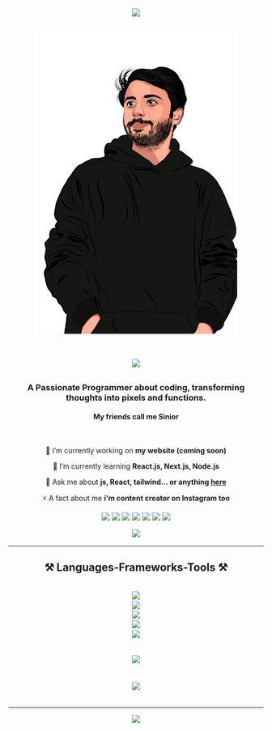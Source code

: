 <h1 align="center">
    <img src="https://readme-typing-svg.herokuapp.com/?font=Righteous&size=35&center=true&vCenter=true&width=700&height=70&duration=2000&lines=Hi+There!+👋;+I'm+Saeed+Soodi!;" />
</h1>
<p align="center">
  <img align="center" width="400px" src="https://github.com/Saeid-Soodi/Saeid-Soodi/blob/main/Saeed-Soodi.png"></img>
</p>

<h1 align="center">
    <img src="https://readme-typing-svg.herokuapp.com/?font=Righteous&size=35&center=true&vCenter=true&width=700&height=70&duration=2000&lines=if+its+diamond💎;+It's+Mine!;" />
</h1>

<h3 align="center">A Passionate Programmer about coding, transforming thoughts into pixels and functions.</h3>
<h4 align="center">My friends call me Sinior </h4>
<br/>

<div align="center">
 
 🔭 I’m currently working on **my website (coming soon)**
 
 🌱 I’m currently learning **React.js, Next.js, Node.js**

💬 Ask me about **js, React, tailwind... or anything [here](https://github.com/Saeid-Soodi/Saeid-Soodi/issues)**

⚡ A fact about me **i'm content creator on Instagram too**

<div align="center"> 
  <a href="https://www.youtube.com/channel/UC5hiVVN2lvZV4RSsewf82Gw" target="_blank"><img src="https://img.shields.io/badge/YouTube-FF0000?style=for-the-badge&logo=youtube&logoColor=white" target="_blank"></a>
  <a href="https://instagram.com/saeed_soodi" target="_blank"><img src="https://img.shields.io/badge/-Instagram-%23E4405F?style=for-the-badge&logo=instagram&logoColor=white" target="_blank"></a>
 <a href="https://discord.gg/mVCD3Rzdc8" target="_blank"><img src="https://img.shields.io/badge/Discord-7289DA?style=for-the-badge&logo=discord&logoColor=white" target="_blank"></a> 
  <a href = "mailto:saeid.soodi@gmail.com"><img src="https://img.shields.io/badge/-Gmail-%23333?style=for-the-badge&logo=gmail&logoColor=white" target="_blank"></a>
  <a href="" target="_blank"><img src="https://img.shields.io/badge/-LinkedIn-%230077B5?style=for-the-badge&logo=linkedin&logoColor=white" target="_blank"></a> 
  
  <a href ="https://wonderful.dev/saeedsoodi" target="_blank">
    <img src="https://img.shields.io/badge/Wonderful.dev-black?style=for-the-badge"/></a>
    
   <a href ="https://wakatime.com/@018da999-df4c-4fff-971b-06cddf39324c" target="_blank">
    <img src="https://img.shields.io/badge/WakaTime-red?style=for-the-badge"/></a>
    
  <a href=""><img src="![Static Badge](https://img.shields.io/badge/WakaTime-orange?style=flat)"/></a>



  
</div>
 <hr/>
 
<h2 align="center">⚒️ Languages-Frameworks-Tools ⚒️</h2>
<br/>
<div align="center">
    <img src="https://skillicons.dev/icons?i=python,javascript,php,npm" /><br>
    <img src="https://skillicons.dev/icons?i=html,css,bootstrap,sass" /><br>
    <img src="https://skillicons.dev/icons?i=wordpress,vscode,github,git" /><br>
    <img src="https://skillicons.dev/icons?i=tailwind,react,threejs,nodejs" /><br>
     <img src="https://skillicons.dev/icons?i=figma,photoshop,illustrator,premiere" /><br>

</div>
<div>
    <br>
    
![](https://github-readme-streak-stats.herokuapp.com/?user=Saeid-Soodi&theme=vue-dark&hide_border=false)<br/><br/><br/>
![](https://github-readme-stats.vercel.app/api/top-langs/?username=Saeid-Soodi&theme=vue-dark&hide_border=false&include_all_commits=true&count_private=false&layout=compact)<br/>
<br/>
<hr/>
<img src='https://randommeme-five.vercel.app/' style="height: 400px;"/>

</div>

